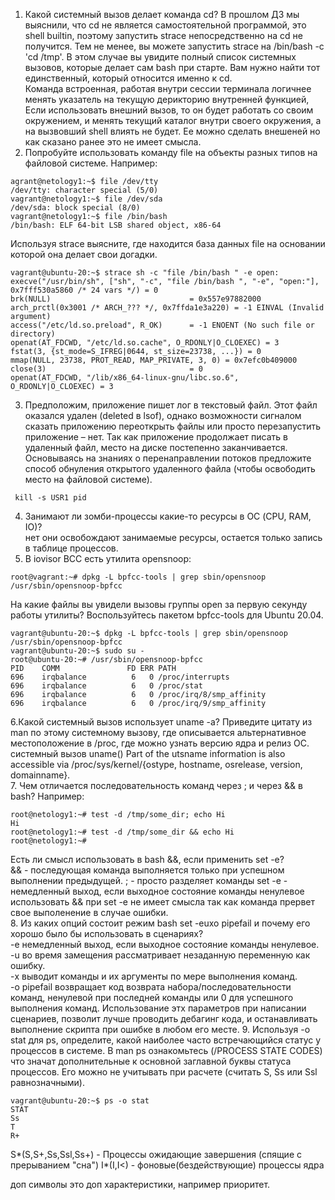 1. Какой системный вызов делает команда cd? В прошлом ДЗ мы выяснили, что cd не является самостоятельной программой, это shell builtin, поэтому запустить strace непосредственно на cd не получится. Тем не менее, вы можете запустить strace на /bin/bash -c 'cd /tmp'. В этом случае вы увидите полный список системных вызовов, которые делает сам bash при старте. Вам нужно найти тот единственный, который относится именно к cd.  
Команда встроенная, работая внутри сессии терминала логичнее менять указатель на текущую дерикторию внутренней функцией, 
Если использовать внешний вызов, то он будет работать со своим окружением, и менять  текущий каталог внутри своего окружения, а на вызвовший shell влиять не будет. Ее можно сделать внешеней но как сказано ранее это не имеет смысла.
2. Попробуйте использовать команду file на объекты разных типов на файловой системе. Например:
```
agrant@netology1:~$ file /dev/tty
/dev/tty: character special (5/0)
vagrant@netology1:~$ file /dev/sda
/dev/sda: block special (8/0)
vagrant@netology1:~$ file /bin/bash
/bin/bash: ELF 64-bit LSB shared object, x86-64
```  
Используя strace выясните, где находится база данных file на основании которой она делает свои догадки.  
```
vagrant@ubuntu-20:~$ strace sh -c "file /bin/bash " -e open:
execve("/usr/bin/sh", ["sh", "-c", "file /bin/bash ", "-e", "open:"], 0x7fff530a5860 /* 24 vars */) = 0
brk(NULL)                               = 0x557e97882000
arch_prctl(0x3001 /* ARCH_??? */, 0x7ffda1e3a220) = -1 EINVAL (Invalid argument)
access("/etc/ld.so.preload", R_OK)      = -1 ENOENT (No such file or directory)
openat(AT_FDCWD, "/etc/ld.so.cache", O_RDONLY|O_CLOEXEC) = 3
fstat(3, {st_mode=S_IFREG|0644, st_size=23738, ...}) = 0
mmap(NULL, 23738, PROT_READ, MAP_PRIVATE, 3, 0) = 0x7efc0b409000
close(3)                                = 0
openat(AT_FDCWD, "/lib/x86_64-linux-gnu/libc.so.6", O_RDONLY|O_CLOEXEC) = 3
```
3. Предположим, приложение пишет лог в текстовый файл. Этот файл оказался удален (deleted в lsof), однако возможности сигналом сказать приложению переоткрыть файлы или просто перезапустить приложение – нет. Так как приложение продолжает писать в удаленный файл, место на диске постепенно заканчивается. Основываясь на знаниях о перенаправлении потоков предложите способ обнуления открытого удаленного файла (чтобы освободить место на файловой системе).
```  
 kill -s USR1 pid
 ```
 4. Занимают ли зомби-процессы какие-то ресурсы в ОС (CPU, RAM, IO)?  
 нет они освобождают занимаемые ресурсы, остается только запись в таблице процессов.
 5. В iovisor BCC есть утилита opensnoop:
 ```
root@vagrant:~# dpkg -L bpfcc-tools | grep sbin/opensnoop
/usr/sbin/opensnoop-bpfcc
```
На какие файлы вы увидели вызовы группы open за первую секунду работы утилиты? Воспользуйтесь пакетом bpfcc-tools для Ubuntu 20.04.   
```
vagrant@ubuntu-20:~$ dpkg -L bpfcc-tools | grep sbin/opensnoop
/usr/sbin/opensnoop-bpfcc
vagrant@ubuntu-20:~$ sudo su -
root@ubuntu-20:~# /usr/sbin/opensnoop-bpfcc
PID    COMM               FD ERR PATH
696    irqbalance          6   0 /proc/interrupts
696    irqbalance          6   0 /proc/stat
696    irqbalance          6   0 /proc/irq/8/smp_affinity
696    irqbalance          6   0 /proc/irq/9/smp_affinity
```
6.Какой системный вызов использует uname -a? Приведите цитату из man по этому системному вызову, где описывается альтернативное местоположение в /proc, где можно узнать версию ядра и релиз ОС.  
системный вызов uname()
 Part of the utsname information is also accessible via
       /proc/sys/kernel/{ostype, hostname, osrelease, version,
       domainname}.  
7.  Чем отличается последовательность команд через ; и через && в bash? Например:
```
root@netology1:~# test -d /tmp/some_dir; echo Hi
Hi
root@netology1:~# test -d /tmp/some_dir && echo Hi
root@netology1:~#
```
Есть ли смысл использовать в bash &&, если применить set -e?  
&& - последующая команда выполняется только при успешном выполнении предыдущей.
; - просто разделяет команды
set -e - немедленный выход, если выходное состояние команды ненулевое  
использовать && при set -e не имеет смысла так как команда прервет свое выполенение в случае ошибки.  
8. Из каких опций состоит режим bash set -euxo pipefail и почему его хорошо было бы использовать в сценариях?  
-е немедленный выход, если выходное состояние команды ненулевое.  
-u во время замещения рассматривает незаданную переменную как ошибку.  
-x выводит команды и их аргументы по мере выполнения команд.  
-o pipefail возвращает код возврата набора/последовательности команд, ненулевой при последней команды или 0 для успешного выполнения команд.
Использование этх параметров при написании сценариев, позволит лучше проводить дебагинг кода, и останавливать выполнение скрипта при ошибке в любом его месте.
9. Используя -o stat для ps, определите, какой наиболее часто встречающийся статус у процессов в системе. В man ps ознакомьтесь (/PROCESS STATE CODES) что значат дополнительные к основной заглавной буквы статуса процессов. Его можно не учитывать при расчете (считать S, Ss или Ssl равнозначными).
```
vagrant@ubuntu-20:~$ ps -o stat
STAT
Ss
T
R+
```
S*(S,S+,Ss,Ssl,Ss+) - Процессы ожидающие завершения (спящие с прерыванием "сна")
I*(I,I<) - фоновые(бездействующие) процессы ядра

доп символы это доп характеристики, например приоритет.
